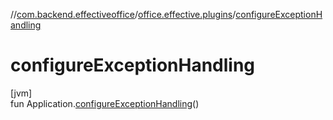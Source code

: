 //[com.backend.effectiveoffice](../../index.md)/[office.effective.plugins](index.md)/[configureExceptionHandling](configure-exception-handling.md)

# configureExceptionHandling

[jvm]\
fun Application.[configureExceptionHandling](configure-exception-handling.md)()
